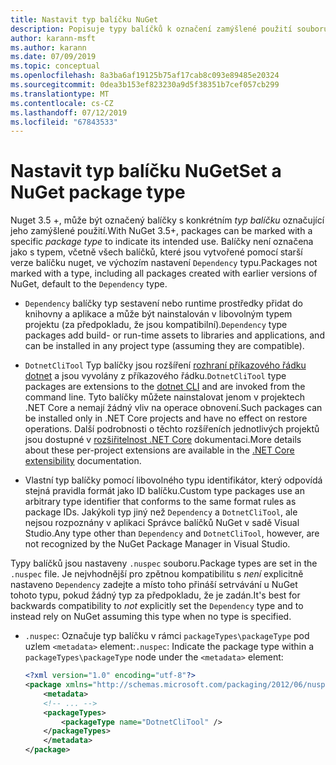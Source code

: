 ```yaml
---
title: Nastavit typ balíčku NuGet
description: Popisuje typy balíčků k označení zamýšlené použití souboru balíčku.
author: karann-msft
ms.author: karann
ms.date: 07/09/2019
ms.topic: conceptual
ms.openlocfilehash: 8a3ba6af19125b75af17cab8c093e89485e20324
ms.sourcegitcommit: 0dea3b153ef823230a9d5f38351b7cef057cb299
ms.translationtype: MT
ms.contentlocale: cs-CZ
ms.lasthandoff: 07/12/2019
ms.locfileid: "67843533"
---
```

# <a name="set-a-nuget-package-type"></a><span data-ttu-id="462a0-103">Nastavit typ balíčku NuGet</span><span class="sxs-lookup"><span data-stu-id="462a0-103">Set a NuGet package type</span></span>

<span data-ttu-id="462a0-104">Nuget 3.5 +, může být označený balíčky s konkrétním *typ balíčku* označující jeho zamýšlené použití.</span><span class="sxs-lookup"><span data-stu-id="462a0-104">With NuGet 3.5+, packages can be marked with a specific *package type* to indicate its intended use.</span></span> <span data-ttu-id="462a0-105">Balíčky není označena jako s typem, včetně všech balíčků, které jsou vytvořené pomocí starší verze balíčku nuget, ve výchozím nastavení `Dependency` typu.</span><span class="sxs-lookup"><span data-stu-id="462a0-105">Packages not marked with a type, including all packages created with earlier versions of NuGet, default to the `Dependency` type.</span></span>

- <span data-ttu-id="462a0-106">`Dependency` balíčky typ sestavení nebo runtime prostředky přidat do knihovny a aplikace a může být nainstalován v libovolným typem projektu (za předpokladu, že jsou kompatibilní).</span><span class="sxs-lookup"><span data-stu-id="462a0-106">`Dependency` type packages add build- or run-time assets to libraries and applications, and can be installed in any project type (assuming they are compatible).</span></span>

- <span data-ttu-id="462a0-107">`DotnetCliTool` Typ balíčky jsou rozšíření [rozhraní příkazového řádku dotnet](/dotnet/articles/core/tools/index) a jsou vyvolány z příkazového řádku.</span><span class="sxs-lookup"><span data-stu-id="462a0-107">`DotnetCliTool` type packages are extensions to the [dotnet CLI](/dotnet/articles/core/tools/index) and are invoked from the command line.</span></span> <span data-ttu-id="462a0-108">Tyto balíčky můžete nainstalovat jenom v projektech .NET Core a nemají žádný vliv na operace obnovení.</span><span class="sxs-lookup"><span data-stu-id="462a0-108">Such packages can be installed only in .NET Core projects and have no effect on restore operations.</span></span> <span data-ttu-id="462a0-109">Další podrobnosti o těchto rozšířeních jednotlivých projektů jsou dostupné v [rozšiřitelnost .NET Core](/dotnet/articles/core/tools/extensibility#per-project-based-extensibility) dokumentaci.</span><span class="sxs-lookup"><span data-stu-id="462a0-109">More details about these per-project extensions are available in the  [.NET Core extensibility](/dotnet/articles/core/tools/extensibility#per-project-based-extensibility) documentation.</span></span>

- <span data-ttu-id="462a0-110">Vlastní typ balíčky pomocí libovolného typu identifikátor, který odpovídá stejná pravidla formát jako ID balíčku.</span><span class="sxs-lookup"><span data-stu-id="462a0-110">Custom type packages use an arbitrary type identifier that conforms to the same format rules as package IDs.</span></span> <span data-ttu-id="462a0-111">Jakýkoli typ jiný než `Dependency` a `DotnetCliTool`, ale nejsou rozpoznány v aplikaci Správce balíčků NuGet v sadě Visual Studio.</span><span class="sxs-lookup"><span data-stu-id="462a0-111">Any type other than `Dependency` and `DotnetCliTool`, however, are not recognized by the NuGet Package Manager in Visual Studio.</span></span>

<span data-ttu-id="462a0-112">Typy balíčků jsou nastaveny `.nuspec` souboru.</span><span class="sxs-lookup"><span data-stu-id="462a0-112">Package types are set in the `.nuspec` file.</span></span> <span data-ttu-id="462a0-113">Je nejvhodnější pro zpětnou kompatibilitu s *není* explicitně nastaveno `Dependency` zadejte a místo toho přináší setrvávání u NuGet tohoto typu, pokud žádný typ za předpokladu, že je zadán.</span><span class="sxs-lookup"><span data-stu-id="462a0-113">It's best for backwards compatibility to *not* explicitly set the `Dependency` type and to instead rely on NuGet assuming this type when no type is specified.</span></span>

- <span data-ttu-id="462a0-114">`.nuspec`: Označuje typ balíčku v rámci `packageTypes\packageType` pod uzlem `<metadata>` element:</span><span class="sxs-lookup"><span data-stu-id="462a0-114">`.nuspec`: Indicate the package type within a `packageTypes\packageType` node under the `<metadata>` element:</span></span>

    ```xml
    <?xml version="1.0" encoding="utf-8"?>
    <package xmlns="http://schemas.microsoft.com/packaging/2012/06/nuspec.xsd">
        <metadata>
        <!-- ... -->
        <packageTypes>
            <packageType name="DotnetCliTool" />
        </packageTypes>
        </metadata>
    </package>
    ```
